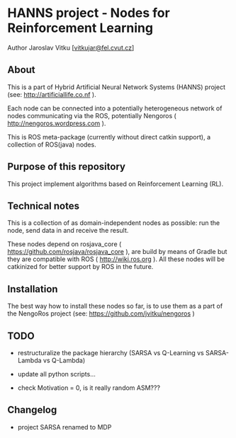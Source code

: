 HANNS project - Nodes for Reinforcement Learning
================================================


Author Jaroslav Vitku [vitkujar@fel.cvut.cz]


About
------

This is a part of Hybrid Artificial Neural Network Systems (HANNS) project (see: http://artificiallife.co.nf ). 

Each node can be connected into a potentially heterogeneous network of nodes communicating via the ROS, potentially Nengoros ( http://nengoros.wordpress.com ). 

This is ROS meta-package (currently without direct catkin support), a collection of ROS(java) nodes.

 
Purpose of this repository
-----------------------

This project implement algorithms based on Reinforcement Learning (RL).


Technical notes
---------------

This is a collection of as domain-independent nodes as possible: run the node, send data in and receive the result. 

These nodes depend on rosjava\_core ( https://github.com/rosjava/rosjava_core ), are build by means of Gradle but they are compatible with ROS ( http://wiki.ros.org ). 
All these nodes will be catkinized for better support by ROS in the future.


Installation
------------------

The best way how to install these nodes so far, is to use them as a part of the NengoRos project (see: https://github.com/jvitku/nengoros )

TODO
----------

- restructuralize the package hierarchy (SARSA vs Q-Learning vs SARSA-Lambda vs Q-Lambda)
- update all python scripts...

- check Motivation = 0, is it really random ASM???



Changelog
------------------

- project SARSA renamed to MDP
